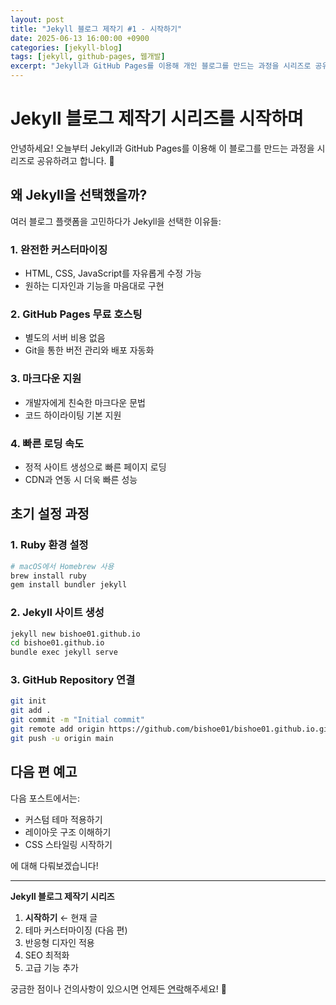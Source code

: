 ```yaml
---
layout: post
title: "Jekyll 블로그 제작기 #1 - 시작하기"
date: 2025-06-13 16:00:00 +0900
categories: [jekyll-blog]
tags: [jekyll, github-pages, 웹개발]
excerpt: "Jekyll과 GitHub Pages를 이용해 개인 블로그를 만드는 과정을 시리즈로 공유합니다."
---
```


# Jekyll 블로그 제작기 시리즈를 시작하며

안녕하세요! 오늘부터 Jekyll과 GitHub Pages를 이용해 이 블로그를 만드는 과정을 시리즈로 공유하려고 합니다. 🎯

## 왜 Jekyll을 선택했을까?

여러 블로그 플랫폼을 고민하다가 Jekyll을 선택한 이유들:

### 1. **완전한 커스터마이징**
- HTML, CSS, JavaScript를 자유롭게 수정 가능
- 원하는 디자인과 기능을 마음대로 구현

### 2. **GitHub Pages 무료 호스팅**
- 별도의 서버 비용 없음
- Git을 통한 버전 관리와 배포 자동화

### 3. **마크다운 지원**
- 개발자에게 친숙한 마크다운 문법
- 코드 하이라이팅 기본 지원

### 4. **빠른 로딩 속도**
- 정적 사이트 생성으로 빠른 페이지 로딩
- CDN과 연동 시 더욱 빠른 성능

## 초기 설정 과정

### 1. Ruby 환경 설정

```bash
# macOS에서 Homebrew 사용
brew install ruby
gem install bundler jekyll
```

### 2. Jekyll 사이트 생성

```bash
jekyll new bishoe01.github.io
cd bishoe01.github.io
bundle exec jekyll serve
```

### 3. GitHub Repository 연결

```bash
git init
git add .
git commit -m "Initial commit"
git remote add origin https://github.com/bishoe01/bishoe01.github.io.git
git push -u origin main
```

## 다음 편 예고

다음 포스트에서는:
- 커스텀 테마 적용하기
- 레이아웃 구조 이해하기
- CSS 스타일링 시작하기

에 대해 다뤄보겠습니다!

---

**Jekyll 블로그 제작기 시리즈**
1. **시작하기** ← 현재 글
2. 테마 커스터마이징 (다음 편)
3. 반응형 디자인 적용
4. SEO 최적화
5. 고급 기능 추가

궁금한 점이나 건의사항이 있으시면 언제든 [연락](/contact/)해주세요! 🚀
